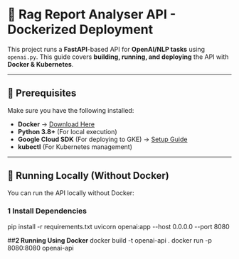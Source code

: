 # 🚀 Rag Report Analyser API - Dockerized Deployment

This project runs a **FastAPI**-based API for **OpenAI/NLP tasks** using `openai.py`. This guide covers **building, running, and deploying** the API with **Docker & Kubernetes**.

---

## **📌 Prerequisites**
Make sure you have the following installed:
- **Docker** → [Download Here](https://www.docker.com/get-started)
- **Python 3.8+** (For local execution)
- **Google Cloud SDK** (For deploying to GKE) → [Setup Guide](https://cloud.google.com/sdk/docs/install)
- **kubectl** (For Kubernetes management)

---

## **🚀 Running Locally (Without Docker)**
You can run the API locally without Docker:

### **1️ Install Dependencies**

pip install -r requirements.txt
uvicorn openai:app --host 0.0.0.0 --port 8080

##**2 Running Using Docker**
docker build -t openai-api .
docker run -p 8080:8080 openai-api
